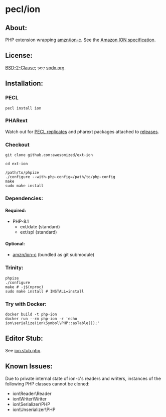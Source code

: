 # pecl/ion

## About:
PHP extension wrapping [amzn/ion-c](https://github.com/amzn/ion-c).
See the [Amazon ION specification](https://amzn.github.io/ion-docs/).

## License:
[BSD-2-Clause](https://github.com/awesomized/ext-ion/blob/master/LICENSE);
see [spdx.org](https://spdx.org/licenses/BSD-2-Clause.html).

## Installation:

### PECL

	pecl install ion


### PHARext

Watch out for [PECL replicates](https://replicator.pharext.org?ion)
and pharext packages attached to [releases](./releases).

### Checkout

	git clone github.com:awesomized/ext-ion

	cd ext-ion

	/path/to/phpize
	./configure --with-php-config=/path/to/php-config
	make
	sudo make install

### Dependencies:
#### Required:
* PHP-8.1
  * ext/date (standard)
  * ext/spl (standard)
#### Optional:
* [amzn/ion-c](https://github.com/amzn/ion-c) (bundled as git submodule)

### Trinity:
```shell
phpize
./configure
make # -j$(nproc)
sudo make install # INSTALL=install
```
### Try with Docker:
```shell
docker build -t php-ion
docker run --rm php-ion -r 'echo ion\serialize(ion\Symbol\PHP::asTable());'
```

## Editor Stub:
See [ion.stub.php](https://github.com/awesomized/ext-ion/blob/master/ion.stub.php).

## Known Issues:
Due to private internal state of ion-c's readers and writers,
instances of the following PHP classes cannot be cloned:
* ion\Reader\Reader
* ion\Writer\Writer
* ion\Serializer\PHP
* ion\Unserializer\PHP
